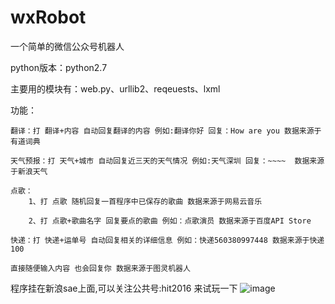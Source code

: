 # wxRobot
一个简单的微信公众号机器人

python版本：python2.7

主要用的模块有：web.py、urllib2、reqeuests、lxml

功能：
  
    翻译：打 翻译+内容 自动回复翻译的内容 例如:翻译你好 回复：How are you 数据来源于有道词典
  
    天气预报：打 天气+城市 自动回复近三天的天气情况 例如:天气深圳 回复：~~~~  数据来源于新浪天气
  
    点歌： 
        1、打 点歌 随机回复一首程序中已保存的歌曲 数据来源于网易云音乐
  
        2、打 点歌+歌曲名字 回复要点的歌曲 例如：点歌演员 数据来源于百度API Store
      
    快递：打 快递+运单号 自动回复相关的详细信息 例如：快递560380997448 数据来源于快递100
    
    直接随便输入内容 也会回复你 数据来源于图灵机器人
  
程序挂在新浪sae上面,可以关注公共号:hit2016 来试玩一下
![image]()
    
